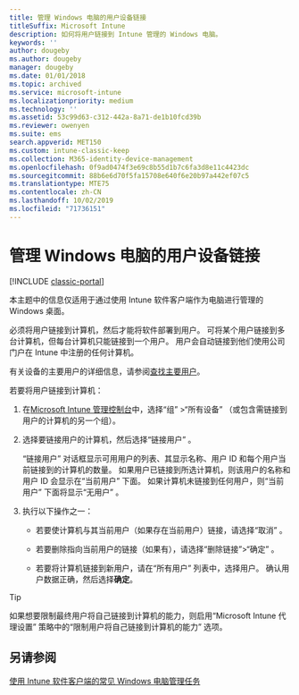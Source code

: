 ```yaml
---
title: 管理 Windows 电脑的用户设备链接
titleSuffix: Microsoft Intune
description: 如何将用户链接到 Intune 管理的 Windows 电脑。
keywords: ''
author: dougeby
ms.author: dougeby
manager: dougeby
ms.date: 01/01/2018
ms.topic: archived
ms.service: microsoft-intune
ms.localizationpriority: medium
ms.technology: ''
ms.assetid: 53c99d63-c312-442a-8a71-de1b10fcd39b
ms.reviewer: owenyen
ms.suite: ems
search.appverid: MET150
ms.custom: intune-classic-keep
ms.collection: M365-identity-device-management
ms.openlocfilehash: 0f9ad0474f3e69c8b55d1b7c6fa3d8e11c4423dc
ms.sourcegitcommit: 88b6e6d70f5fa15708e640f6e20b97a442ef07c5
ms.translationtype: MTE75
ms.contentlocale: zh-CN
ms.lasthandoff: 10/02/2019
ms.locfileid: "71736151"
---
```

# <a name="manage-user-device-linking-for-windows-pcs"></a>管理 Windows 电脑的用户设备链接

[!INCLUDE [classic-portal](../../intune-classic/includes/classic-portal.md)]

本主题中的信息仅适用于通过使用 Intune 软件客户端作为电脑进行管理的 Windows 桌面。 

必须将用户链接到计算机，然后才能将软件部署到用户。 可将某个用户链接到多台计算机，但每台计算机只能链接到一个用户。 用户会自动链接到他们使用公司门户在 Intune 中注册的任何计算机。

有关设备的主要用户的详细信息，请参阅[查找主要用户](../remote-actions/find-primary-user.md)。

若要将用户链接到计算机：

1. 在[Microsoft Intune 管理控制台](https://manage.microsoft.com/)中，选择“组”  &gt;“所有设备”  （或包含需链接到用户的计算机的另一个组）。

2. 选择要链接用户的计算机，然后选择“链接用户”  。

   “链接用户”  对话框显示可用用户的列表、其显示名称、用户 ID 和每个用户当前链接到的计算机的数量。 如果用户已链接到所选计算机，则该用户的名称和用户 ID 会显示在“当前用户”  下面。 如果计算机未链接到任何用户，则“当前用户”  下面将显示“无用户”  。

3. 执行以下操作之一：

   - 若要使计算机与其当前用户（如果存在当前用户）链接，请选择“取消”  。

   - 若要删除指向当前用户的链接（如果有），请选择“删除链接”&gt;“确定”  。

   - 若要将计算机链接到新用户，请在“所有用户”  列表中，选择用户。 确认用户数据正确，然后选择**确定**。

> [!TIP]
> 如果想要限制最终用户将自己链接到计算机的能力，则启用“Microsoft Intune 代理设置”  策略中的“限制用户将自己链接到计算机的能力”  选项。

## <a name="see-also"></a>另请参阅

[使用 Intune 软件客户端的常见 Windows 电脑管理任务](common-windows-pc-management-tasks-with-the-microsoft-intune-computer-client.md)
